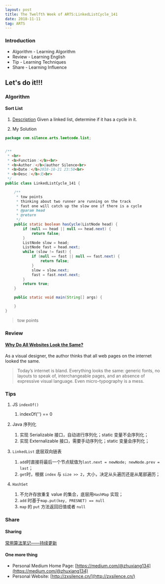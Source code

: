 ```yaml
---
layout: post
title: The Twelfth Week of ARTS:LinkedListCycle_141
date: 2018-11-11
tag: ARTS
---
```


### Introduction
- Algorithm  - Learning Algorithm
- Review  - Learning English
- Tip - Learning Techniques
- Share - Learning Influence

## Let's do it!!!
### Algorithm
#### Sort List
1. [Description](https://leetcode.com/problems/linked-list-cycle/)
Given a linked list, determine if it has a cycle in it.

2. My Solution

```java
package com.silence.arts.leetcode.list;


/**
 * <br>
 * <b>Function：</b><br>
 * <b>Author：</b>@author Silence<br>
 * <b>Date：</b>2018-10-21 23:50<br>
 * <b>Desc：</b>无<br>
 */
public class LinkedListCycle_141 {

    /**
     * tow points
     * thinking about two runner are running on the track
     * fast one will catch up the slow one if there is a cycle
     * @param head
     * @return
     */
    public static boolean hasCycle(ListNode head) {
        if (null == head || null == head.next) {
            return false;
        }
        ListNode slow = head;
        ListNode fast = head.next;
        while (slow != fast) {
            if (null == fast || null == fast.next) {
                return false;
            }
            slow = slow.next;
            fast = fast.next.next;
        }
        return true;
    }

    public static void main(String[] args) {

    }
}

```

> tow points

### Review
#### [Why Do All Websites Look the Same?](https://medium.com/s/story/on-the-visual-weariness-of-the-web-8af1c969ce73)
As a visual designer, the author thinks that all web pages on the internet looked the same.
> Today’s internet is bland. Everything looks the same: generic fonts, no layouts to speak of, interchangeable pages, and an absence of expressive visual language. Even micro-typography is a mess.

### Tips
1. JS `indexOf()`
    1. indexOf('') == 0

2. Java 序列化
    1. 实现 Serializable 接口，自动进行序列化；static 变量不会序列化；
    2. 实现 Externalizable 接口，需要手动序列化；static 变量会序列化；

3. `LinkedList` 底层双向链表
    1. `add`时直接将最后一个节点赋值为`last.next = newNode; newNode.prev = last`；
    2. `get`时，根据 `index` 与 `size >> 2`，大小，决定从头遍历还是从尾部遍历；

4. `HashSet`
    1. 不允许存放重复 value 的集合，底层用`HashMap` 实现；
    2. `add` 时基于`map.put(key, PRESNET) == null`
    3. `map` 的 `put` 方法返回旧值或者 `null`

### Share
#### Sharing
[常用算法笔记——持续更新](http://zxsilence.cn/2018/11/%E5%B8%B8%E7%94%A8%E7%AE%97%E6%B3%95%E7%AC%94%E8%AE%B0/)

#### One more thing
- Personal Medium Home Page: [https://medium.com/@zhuxiang134](https://medium.com/@zhuxiang134)
- Personal Website: [http://zxsilence.cn/](http://zxsilence.cn/)